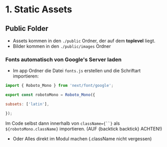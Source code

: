# 1. Static Assets

## Public Folder

- Assets kommen in den `./public` Ordner, der auf dem **toplevel** liegt.
- Bilder kommen in den `./public/images` Ordner

### Fonts automatisch von Google's Server laden

- Im app Ordner die Datei `fonts.js` erstellen und die Schriftart importieren:

```javascript
import { Roboto_Mono } from 'next/font/google';

export const robotoMono = Roboto_Mono({

subsets: ['latin'],

});
```

Im Code selbst dann innerhalb von `className={``}` als `${robotoMono.className}` importieren. (AUF {backtick backtick} ACHTEN!)

- Oder Alles direkt im Modul machen (.className nicht vergessen)